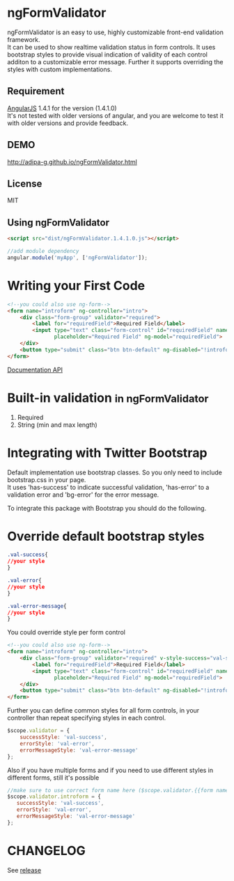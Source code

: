 ngFormValidator
=========================
ngFormValidator is an easy to use, highly customizable front-end validation framework.<br/>
It can be used to show realtime validation status in form controls. It uses bootstrap styles to provide visual indication of validity of each control additon to a customizable error message. Further it supports overriding the styles with custom implementations.

Requirement
-----
[AngularJS](http://angularjs.org) 1.4.1 for the version (1.4.1.0) <br/>
It's not tested with older versions of angular, and you are welcome to test it with older versions and provide feedback.

DEMO
-----
http://adipa-g.github.io/ngFormValidator.html

License
-----
MIT

Using ngFormValidator
---
```html
<script src="dist/ngFormValidator.1.4.1.0.js"></script>
```
```js
//add module dependency
angular.module('myApp', ['ngFormValidator']);
```

Writing your First Code
====
```html
<!--you could also use ng-form-->
<form name="introform" ng-controller="intro">
    <div class="form-group" validator="required">
        <label for="requiredField">Required Field</label>
        <input type="text" class="form-control" id="requiredField" name="requiredField"
               placeholder="Required Field" ng-model="requiredField">
    </div>
    <button type="submit" class="btn btn-default" ng-disabled="!introform.$valid">Submit</button>
</form>
```

[Documentation API](https://github.com/Adipa-G/ngFormValidator/wiki/API)

Built-in validation <small>in ngFormValidator</small>
===

1. Required
2. String (min and max length)

Integrating with Twitter Bootstrap
=====
Default implementation use bootstrap classes. So you only need to include bootstrap.css in your page.<br/>
It uses 'has-success' to indicate successful validation, 'has-error' to a validation error and 'bg-error' for the error message.

To integrate this package with Bootstrap you should do the following.

Override default bootstrap styles
=====
```css
.val-success{
//your style
}

.val-error{
//your style
}

.val-error-message{
//your style
}
```

You could override style per form control
```html
<!--you could also use ng-form-->
<form name="introform" ng-controller="intro">
    <div class="form-group" validator="required" v-style-success="val-success" v-style-error="val-error" v-style-error-message="val-error-message">
        <label for="requiredField">Required Field</label>
        <input type="text" class="form-control" id="requiredField" name="requiredField"
               placeholder="Required Field" ng-model="requiredField">
    </div>
    <button type="submit" class="btn btn-default" ng-disabled="!introform.$valid">Submit</button>
</form>
```

Further you can define common styles for all form controls, in your controller than repeat specifying styles in each control.
```js
$scope.validator = {
    successStyle: 'val-success',
    errorStyle: 'val-error',
    errorMessageStyle: 'val-error-message'
};
```

Also if you have multiple forms and if you need to use different styles in different forms, still it's possible
 ```js
//make sure to use correct form name here ($scope.validator.{{form name}})
$scope.validator.introform = {
    successStyle: 'val-success',
    errorStyle: 'val-error',
    errorMessageStyle: 'val-error-message'
};
```

CHANGELOG
=====
See [release](https://github.com/Adipa-G/ngFormValidator/wiki/CHANGELOG)
